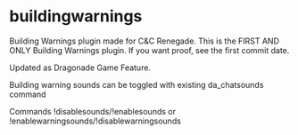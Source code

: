 # buildingwarnings
Building Warnings plugin made for C&amp;C Renegade.
This is the FIRST AND ONLY Building Warnings plugin. If you want proof, see the first commit date.

Updated as Dragonade Game Feature. 

Building warning sounds can be toggled with existing da_chatsounds command

Commands !disablesounds/!enablesounds or !enablewarningsounds/!disablewarningsounds